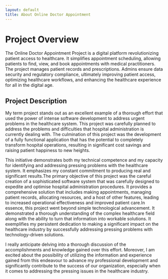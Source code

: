 ```yaml
---
layout: default
title: About Online Doctor Appointment
---
```

# Project Overview
The Online Doctor Appointment Project is a digital platform revolutionizing patient access to healthcare. It simplifies appointment scheduling, allowing patients to find, view, and book appointments with medical practitioners. The project manages patient records and prescriptions. Admins ensure data security and regulatory compliance, ultimately improving patient access, optimizing healthcare workflows, and enhancing the healthcare experience for all in the digital age. 


## Project Description
My term project stands out as an excellent example of a thorough effort that used the power of intense software development to address urgent problems in the healthcare system. This project was carefully planned to address the problems and difficulties that hospital administration is currently dealing with. The culmination of this project was the development of a fully functional application that has the potential to completely transform hospital operations, resulting in significant cost savings and raising patient happiness to new heights.

This initiative demonstrates both my technical competence and my capacity for identifying and addressing pressing problems with the healthcare system. It emphasizes my constant commitment to producing real and significant results.The primary objective of this project was the careful creation of a sophisticated software system that was carefully designed to expedite and optimise hospital administration procedures. It provides a comprehensive solution that includes making appointments, managing patient records, allocating resources, and a host of other features, leading to increased operational effectiveness and improved patient care.In essence, this project went beyond simple technological advancement. It demonstrated a thorough understanding of the complex healthcare field along with the ability to turn that information into workable solutions. It exemplifies my persistent dedication to making a significant impact on the healthcare industry by successfully addressing pressing problems with technology-driven solutions.

I really anticipate delving into a thorough discussion of the accomplishments and knowledge gained over this effort. Moreover, I am excited about the possibility of utilizing the information and experience gained from this endeavour to advance my professional development and significantly contribute to the success of our organization, especially when it comes to addressing the pressing issues in the healthcare industry.

